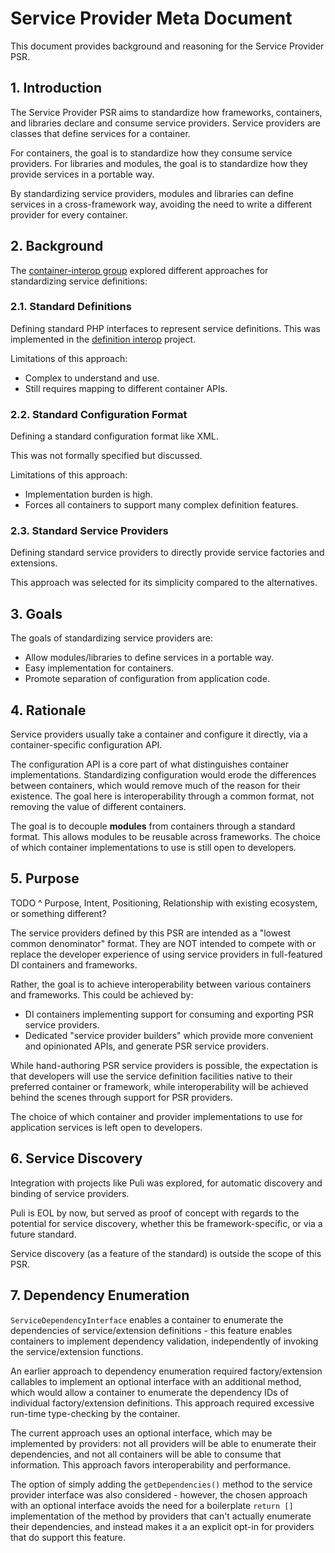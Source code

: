 # Service Provider Meta Document

This document provides background and reasoning for the Service Provider PSR.

## 1. Introduction

The Service Provider PSR aims to standardize how frameworks, containers, and libraries declare and consume service providers. Service providers are classes that define services for a container.

For containers, the goal is to standardize how they consume service providers. For libraries and modules, the goal is to standardize how they provide services in a portable way.

By standardizing service providers, modules and libraries can define services in a cross-framework way, avoiding the need to write a different provider for every container.

## 2. Background

The [container-interop group][] explored different approaches for standardizing service definitions:

[container-interop group]: https://github.com/container-interop

### 2.1. Standard Definitions

Defining standard PHP interfaces to represent service definitions. This was implemented in the [definition interop][] project.

Limitations of this approach:

- Complex to understand and use.
- Still requires mapping to different container APIs.

[definition interop]: https://github.com/container-interop/definition-interop

### 2.2. Standard Configuration Format

Defining a standard configuration format like XML.

This was not formally specified but discussed.

Limitations of this approach:

- Implementation burden is high.
- Forces all containers to support many complex definition features.

### 2.3. Standard Service Providers

Defining standard service providers to directly provide service factories and extensions.

This approach was selected for its simplicity compared to the alternatives.

## 3. Goals

The goals of standardizing service providers are:

- Allow modules/libraries to define services in a portable way.
- Easy implementation for containers.
- Promote separation of configuration from application code.

## 4. Rationale

Service providers usually take a container and configure it directly, via a container-specific configuration API.

The configuration API is a core part of what distinguishes container implementations. Standardizing configuration would erode the differences between containers, which would remove much of the reason for their existence. The goal here is interoperability through a common format, not removing the value of different containers.

The goal is to decouple **modules** from containers through a standard format. This allows modules to be reusable across frameworks. The choice of which container implementations to use is still open to developers.

## 5. Purpose

TODO ^ Purpose, Intent, Positioning, Relationship with existing ecosystem, or something different?

The service providers defined by this PSR are intended as a "lowest common denominator" format. They are NOT intended to compete with or replace the developer experience of using service providers in full-featured DI containers and frameworks.

Rather, the goal is to achieve interoperability between various containers and frameworks. This could be achieved by:

- DI containers implementing support for consuming and exporting PSR service providers.
- Dedicated "service provider builders" which provide more convenient and opinionated APIs, and generate PSR service providers.

While hand-authoring PSR service providers is possible, the expectation is that developers will use the service definition facilities native to their preferred container or framework, while interoperability will be achieved behind the scenes through support for PSR providers.

The choice of which container and provider implementations to use for application services is left open to developers.

## 6. Service Discovery

Integration with projects like Puli was explored, for automatic discovery and binding of service providers.

Puli is EOL by now, but served as proof of concept with regards to the potential for service discovery, whether this be framework-specific, or via a future standard.

Service discovery (as a feature of the standard) is outside the scope of this PSR.

## 7. Dependency Enumeration

`ServiceDependencyInterface` enables a container to enumerate the dependencies of service/extension definitions - this feature enables containers to implement dependency validation, independently of invoking the service/extension functions.

An earlier approach to dependency enumeration required factory/extension callables to implement an optional interface with an additional method, which would allow a container to enumerate the dependency IDs of individual factory/extension definitions. This approach required excessive run-time type-checking by the container.

The current approach uses an optional interface, which may be implemented by providers: not all providers will be able to enumerate their dependencies, and not all containers will be able to consume that information. This approach favors interoperability and performance.

The option of simply adding the `getDependencies()` method to the service provider interface was also considered - however, the chosen approach with an optional interface avoids the need for a boilerplate `return []` implementation of the method by providers that can't actually enumerate their dependencies, and instead makes it a an explicit opt-in for providers that do support this feature.
